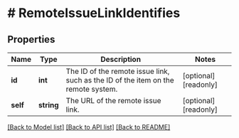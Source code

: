 # # RemoteIssueLinkIdentifies

## Properties

Name | Type | Description | Notes
------------ | ------------- | ------------- | -------------
**id** | **int** | The ID of the remote issue link, such as the ID of the item on the remote system. | [optional] [readonly]
**self** | **string** | The URL of the remote issue link. | [optional] [readonly]

[[Back to Model list]](../../README.md#models) [[Back to API list]](../../README.md#endpoints) [[Back to README]](../../README.md)
